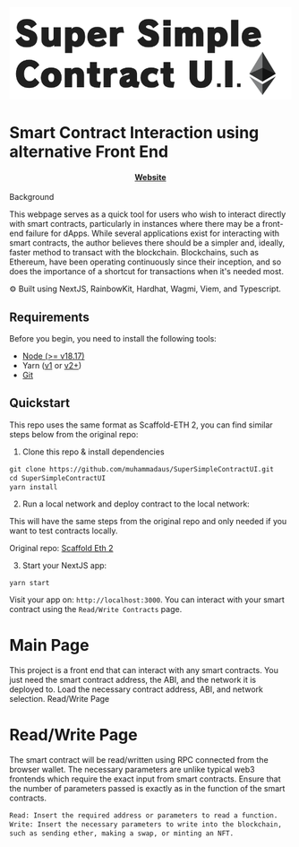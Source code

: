 ![Image](images/SSCU.png "Super Simple Contract UI")

# Smart Contract Interaction using alternative Front End

<h4 align="center">
  <a href="https://shortcut-sc-nextjs.vercel.app/">Website</a>
</h4>

Background

This webpage serves as a quick tool for users who wish to interact directly with smart contracts, particularly in instances where there may be a front-end failure for dApps. While several applications exist for interacting with smart contracts, the author believes there should be a simpler and, ideally, faster method to transact with the blockchain. Blockchains, such as Ethereum, have been operating continuously since their inception, and so does the importance of a shortcut for transactions when it's needed most.

⚙️ Built using NextJS, RainbowKit, Hardhat, Wagmi, Viem, and Typescript.

## Requirements

Before you begin, you need to install the following tools:

- [Node (>= v18.17)](https://nodejs.org/en/download/)
- Yarn ([v1](https://classic.yarnpkg.com/en/docs/install/) or [v2+](https://yarnpkg.com/getting-started/install))
- [Git](https://git-scm.com/downloads)

## Quickstart

This repo uses the same format as Scaffold-ETH 2, you can find similar steps below from the original repo:

1. Clone this repo & install dependencies

```
git clone https://github.com/muhammadaus/SuperSimpleContractUI.git
cd SuperSimpleContractUI
yarn install
```

2. Run a local network and deploy contract to the local network:

This will have the same steps from the original repo and only needed if you want to test contracts locally.

Original repo: <a href="https://github.com/scaffold-eth/scaffold-eth-2">Scaffold Eth 2</a>

3. Start your NextJS app:

```
yarn start
```

Visit your app on: `http://localhost:3000`. You can interact with your smart contract using the `Read/Write Contracts` page.

# Main Page

This project is a front end that can interact with any smart contracts. You just need the smart contract address, the ABI, and the network it is deployed to. Load the necessary contract address, ABI, and network selection.
Read/Write Page

# Read/Write Page

The smart contract will be read/written using RPC connected from the browser wallet. The necessary parameters are unlike typical web3 frontends which require the exact input from smart contracts. Ensure that the number of parameters passed is exactly as in the function of the smart contracts.

    Read: Insert the required address or parameters to read a function.
    Write: Insert the necessary parameters to write into the blockchain, such as sending ether, making a swap, or minting an NFT.
